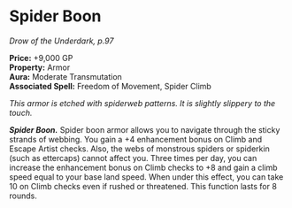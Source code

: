 # Spider Boon

*Drow of the Underdark, p.97*

**Price:** +9,000 GP  
**Property:** Armor  
**Aura:** Moderate Transmutation  
**Associated Spell:** Freedom of Movement, Spider Climb  

*This armor is etched with spiderweb patterns. It is slightly slippery to the touch.*

***Spider Boon.*** 
Spider boon armor allows you
to navigate through the sticky
strands of webbing. You gain a +4
enhancement bonus on Climb and
Escape Artist checks. Also, the webs
of monstrous spiders or spiderkin (such
as ettercaps) cannot affect you.
Three times per day, you
can increase the enhancement
bonus on Climb
checks to +8 and gain a climb
speed equal to your base land
speed. When under this effect,
you can take 10 on Climb checks even
if rushed or threatened. This function
lasts for 8 rounds.